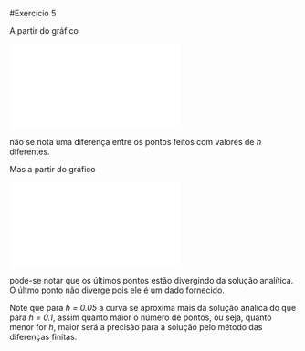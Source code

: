 #Exercício 5

A partir do gráfico 

![Sem log](/diff.pdf)

não se nota uma diferença entre os pontos feitos com valores de *h* diferentes.

Mas a partir do gráfico 

![Com log](/Log_diff.pdf)

pode-se notar que os últimos pontos estão divergindo da solução analítica. O últmo ponto não diverge pois ele é um dado fornecido.

Note que para *h = 0.05* a curva se aproxima mais da solução analíca do que para *h = 0.1*, assim quanto maior o número de pontos, ou seja, quanto menor for *h*, maior será a precisão para a solução pelo método das diferenças finitas.
